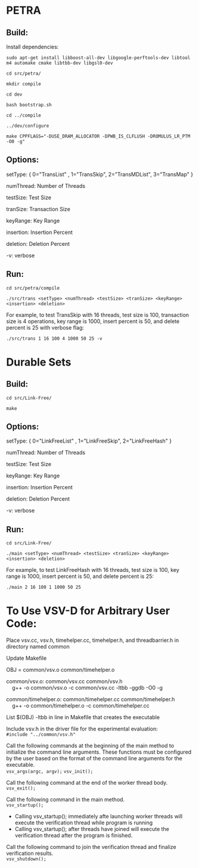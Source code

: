 # PETRA
## Build:
Install dependencies:

`sudo apt-get install libboost-all-dev libgoogle-perftools-dev libtool m4 automake cmake libtbb-dev libgsl0-dev`

`cd src/petra/`

`mkdir compile`

`cd dev`

`bash bootstrap.sh`

`cd ../compile`

`../dev/configure`

`make CPPFLAGS="-DUSE_DRAM_ALLOCATOR -DPWB_IS_CLFLUSH -DROMULUS_LR_PTM -O0 -g"`

## Options:
setType: { 0="TransList" , 1="TransSkip", 2="TransMDList", 3="TransMap" }

numThread: Number of Threads

testSize: Test Size

tranSize: Transaction Size

keyRange: Key Range

insertion: Insertion Percent

deletion: Deletion Percent

-v: verbose

## Run:
`cd src/petra/compile`

`./src/trans <setType> <numThread> <testSize> <tranSize> <keyRange> <insertion> <deletion>`

For example, to test TransSkip with 16 threads, test size is 100, transaction size is 4 operations, key range is 1000, insert percent is 50, and delete percent is 25 with verbose flag:

`./src/trans 1 16 100 4 1000 50 25 -v`

# Durable Sets
## Build:

`cd src/Link-Free/`

`make`

## Options:
setType: { 0="LinkFreeList" , 1="LinkFreeSkip", 2="LinkFreeHash" }

numThread: Number of Threads

testSize: Test Size

keyRange: Key Range

insertion: Insertion Percent

deletion: Deletion Percent

-v: verbose

## Run:
`cd src/Link-Free/`

`./main <setType> <numThread> <testSize> <tranSize> <keyRange> <insertion> <deletion>`

For example, to test LinkFreeHash with 16 threads, test size is 100, key range is 1000, insert percent is 50, and delete percent is 25:

`./main 2 16 100 1 1000 50 25`

# To Use VSV-D for Arbitrary User Code:
Place vsv.cc, vsv.h, timehelper.cc, timehelper.h, and threadbarrier.h in directory named common

Update Makefile

OBJ = common/vsv.o common/timehelper.o

common/vsv.o: common/vsv.cc common/vsv.h <br />
&nbsp;&nbsp;&nbsp;&nbsp;g++ -o common/vsv.o -c common/vsv.cc -ltbb -ggdb -O0 -g

common/timehelper.o: common/timehelper.cc common/timehelper.h <br />
&nbsp;&nbsp;&nbsp;&nbsp;g++ -o common/timehelper.o -c common/timehelper.cc

List $(OBJ) -ltbb in line in Makefile that creates the executable

Include vsv.h in the driver file for the experimental evaluation: <br />
`#include "../common/vsv.h"`

Call the following commands at the beginning of the main method to initialize the command line arguments. These functions must be configured by the user based on the format of the command line arguments for the executable. <br />
`vsv_args(argc, argv);`
`vsv_init();`

Call the following command at the end of the worker thread body. <br />
`vsv_exit();`

Call the following command in the main method. <br />
`vsv_startup();`
* Calling vsv_startup(); immediately afte launching worker threads will execute the verification thread while program is running
* Calling vsv_startup(); after threads have joined will execute the verification thread after the program is finished.

Call the following command to join the verification thread and finalize verification results. <br />
`vsv_shutdown();`
